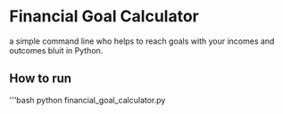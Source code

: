 # Financial Goal Calculator
a simple command line who helps to reach goals with your incomes and outcomes bluit in Python.
## How to run
'''bash
python financial_goal_calculator.py